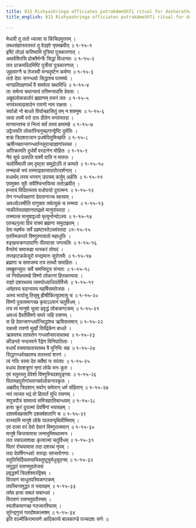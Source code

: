 ```yaml
---
title: 015 Rishyashringa officiates putrakAmeShTi ritual for dasharatha
title_english: 015 Rishyashringa officiates putrakAmeShTi ritual for dasharatha

---
```

मेधावी तु ततो ध्यात्वा स किंचिदमुत्तरम् ।  
लब्धसंज्ञास्ततस्तं तु वेदज्ञो नृपमब्रवीत् ॥ १-१५-१  
इष्टिं तोऽहं करिष्यामि पुत्रियां पुत्रकारणात् ।  
अथर्वशिरसि प्रोक्तैर्मन्त्रैः सिद्धां विधानतः ॥ १-१५-२  
ततः प्राक्रमदिदमिष्टिं पुत्रीयां पुत्रकारणात् ।  
जुहावाग्नै च तेजस्वी मन्त्रदृष्टेन कर्मणा ॥ १-१५-३  
ततो देवाः सगन्धर्वाः सिद्धाश्च परमर्ष्यः ।  
भागप्रतिग्रहणार्थं वै समवेता यथाविधि ॥ १-१५-४  
ताः समेत्य यथान्यायं तस्मिन्सदसि देवताः ।  
अब्रुवंलोककर्तारं ब्रह्माणम् वचनं ततः ॥ १-१५-५  
भगवंस्त्वत्प्रसादेन रावणो नाम राक्षसः ।  
सर्वान्नो नो बाधते विर्याच्छासितुं तम् न शक्नुमः ॥ १-१५-६  
त्वया तस्मै वरो दत्तः प्रीतेन भगवंस्तदा ।  
मानयन्तश्च तं नित्यं सर्वं तस्य क्षमामहे ॥ १-१५-७  
उद्वेजयति लोकांस्त्रिनुच्छ्गान्द्वेष्टि दुर्मतिः ।  
शक्रं त्रिदशराजान प्रधर्षयितुमिच्छति ॥ १-१५-८  
ऋषीन्यक्षान्सगन्धर्वानसुरान्व्राह्मणांस्तथा ।  
अतिक्रामति दुर्धर्षो वरदानेन मोहितः ॥ १-१५-९  
नैवं सूर्यः प्रतपति पार्श्वे वाति न मारुतः ।  
चलोर्मिमाली तम् दृष्ट्वा समुद्रोऽपि तं कम्पते ॥ १-१५-१०  
तन्महन्नो भयं तस्माद्राक्षासादयोरदर्शनात् ।  
वधार्थम् तस्य भगवन् उपायम् कर्तुम् अर्हसि ॥ १-१५-११  
एवमुक्तः सुरैः सवैश्चिन्तयित्वा ततोऽब्रवीत् ।  
ह्न्तायं विदितस्तय वधोपायो दुरात्मनः ॥ १-१५-१२  
तेन गन्धर्वयक्षाणां देवतानाज्च रक्षसाम् ।  
अवध्योऽस्मीति वागुक्ता तथेत्युकं च तन्मया ॥ १-१५-१३  
नाकीर्तयदवज्ञानातद्रक्षो मानुपांस्तदा ।  
तस्मात्स मानुषाद्वध्यो मृत्युर्नान्योऽस्य ॥ १-१५-१४  
एतच्छ्गृत्वा प्रियं वाक्यं ब्रह्मणा समुदाहृतम् ।  
देवा महर्षयः सर्वे प्रहष्टास्तेऽभवंस्तदा ॥१-१५-१५  
एतस्मिन्नन्तरे विष्णुरुपयातो महाधुतिः ।  
श्ङ्खचक्रगदापाणिः पीतवासा जगत्पतिः ॥ १-१५-१६  
वैनतेयं समारूह्म भास्करं तोयदं ।  
तप्तहाटककेयूरो वन्द्यमानः सुरोत्तमैः ॥ १-१५-१७  
ब्रह्मणा च समाजम्य तत्र तस्थौ समाहितः ।  
तमब्रुवन्सुराः सर्वे समभिष्टूय संनताः ॥ १-१५-१८  
त्वं नियोक्ष्यामहे विष्णो लोकानां हितकाम्यया ।  
राज्ञो दशरथस्य त्वमयोध्याधिपतेर्विभोः ॥ १-१५-१९  
धर्मज्ञस्य वदान्यस्य महर्षिसमतेजसः ।  
अस्य भार्यासु तिसृषु ह्रीश्रीकित्युपमासु च ॥ १-१५-२०  
विष्णो पुत्रत्वमागच्छ कृवाऽऽमानं चतुर्विधम् ।  
तत्र त्वं मानुषो भूत्वा प्रवृद्धं लोककण्टकम् ॥ १-१५-२१  
अवध्यं दैवतैर्विष्णो समरे जहि रावणम् ।  
स हि देवान्सगन्धर्वान्सिद्धांश्च ऋषिसत्तमान् ॥ १-१५-२२  
राक्षसो रावणो मूर्खो विर्येद्रेकेण बाधते ।  
ऋषयश्च ततस्तेन गन्धर्वाप्सरसस्तथा ॥ १-१५-२३  
कीडन्तो नन्दनवने रैद्रेण विनिपातिताः ।  
वधार्यं वयमायातास्तस्थ वै मुनिभिः सह ॥ १-१५-२४  
सिद्धगन्धर्वयक्षाश्च ततस्त्वां शरणं ।  
त्वं गतिः परमा देव सर्वेषां नः परंतपः ॥ १-१५-२५  
वधाय देवशत्रूणां नृणां लोके मनः कुरु ।  
एवं स्तुतस्तु देवेशो विष्णुस्त्रिदशपुङ्गवः ॥ १-१५-२६  
पितामहपुरोगांस्तान्सर्वलोकनास्कृतः ।  
अब्रवीत् त्रिदशान् सर्वान् समेतान् धर्म संहितान् ॥ १-१५-२७  
भयं त्यजत भद्रं वो हितार्तं युधि रावणम् ।  
सपुत्रपौत्रं सामात्यं समित्रज्ञातिबान्धवम् ॥ १-१५-२८  
हत्वा क्रूरं दुरात्मां देवर्षिणां भयावहम् ।  
दशवर्षसहस्राणि दशवर्षशतानि च ॥ १-१५-२९  
वत्स्यामि मानुषे लोके पालयन्पृथिवीमिमाम् ।  
एवं दत्त्वा वरं देवो देवानं विष्णुरात्मवान् ॥ १-१५-३०  
मानुषे चिन्तयामास जन्मभूमिमथात्मनः ।  
ततः पद्मपलाशाक्षः कृत्वात्मां चतुर्विधम् ॥ १-१५-३१  
पितरं रोचयामास तदा दशरथं नृपम् ।  
तदा देवर्षिगन्धर्वाः सरुद्राः साप्सरोगणाः ।  
स्तुतिभिर्दिव्यरुपाभिस्तुष्टुवुर्मधुसूदनम् ॥ १-१५-३२  
तमुद्धतं रावणमुग्रतेजसं  
प्रवृद्धर्श्पं त्रिदशेश्वरद्विषम् ।  
विरावणं साधुतपस्विकण्टकम्  
तपस्विनामुद्धर तं भयावहम् ॥ १-१५-३३  
तमेव हत्वा सबलं सबान्धवं ।  
विरावणं रावणमुग्रपौरुषम् ।  
स्वलौकमागच्छ गतज्वरश्चिरम् ।  
सुरेन्द्रगुप्तं गतदोषकल्मषम् ॥ १-१५-३४  
इति वाल्मीकिरामायणे आदिकाव्ये बालकाण्डे पज्चदशः सर्गः ॥